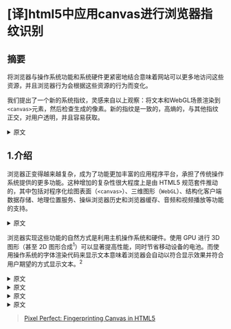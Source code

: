 # [译]html5中应用canvas进行浏览器指纹识别


## 摘要
将浏览器与操作系统功能和系统硬件更紧密地结合意味着网站可以更多地访问这些资源，并且浏览器行为会根据这些资源的行为而变化。

我们提出了一个新的系统指纹，灵感来自以上观察：将文本和WebGL场景渲染到`<canvas>`元素，然后检查生成的像素。新的指纹是一致的，高熵的，与其他指纹正交，对用户透明，并且容易获取。
<details>
  <summary>原文</summary>
Tying the browser more closely to operating system functionality and system hardware means that websites have more access to these resources, and that browser behavior varies depending on the behavior of these resources.
  
We propose a new system fingerprint, inspired by the observation above: render text and WebGL scenes to a < canvas > element, then examine the pixels produced. The new fingerprint is consistent, high-entropy, orthogonal to other fingerprints, transparent to the user, and readily obtainable.
</details>

## 1.介绍
浏览器正变得越来越复杂，成为了功能更加丰富的应用程序平台，承担了传统操作系统提供的更多功能。这种增加的复杂性很大程度上是由 HTML5 规范套件推动的，其中包括对程序化绘图表面（`<canvas>`）、三维图形（`WebGL`）、结构化客户端数据存储、地理位置服务、操纵浏览器历史和浏览器缓存、音频和视频播放等功能的支持。
<details>
  <summary>原文</summary>
Browsers are becoming increasingly sophisticated application platforms, taking on more of the functionality traditionally provided by an operating system. Much of this increasing sophistication is driven by the HTML5 suite of specifications, which make provisions for a programmatic drawing surface (< canvas >), three-dimensional graphics (WebGL), a structured client-side datastore, geolocation services, the ability to manipulate browser history and the browser cache, audio and video playback, and more.
</details>

浏览器实现这些功能的自然方式是利用主机操作系统和硬件。使用 GPU 进行 3D 图形（甚至 2D 图形合成<sup>1</sup>）可以显著提高性能，同时节省移动设备的电池。而使用操作系统的字体渲染代码来显示文本意味着浏览器会自动以符合显示效果并符合用户期望的方式显示文本。<sup>2</sup>
<details>
  <summary>原文</summary>
The natural way for browsers to implement such features is to draw on the host operating system and hardware. Using the GPU for 3D graphics (and even for 2D graphics compositing<sup>1</sup>) provides substantial performance improvements, as well as battery savings on mobile devices. And using the operating system’s font-rendering code for text means that browsers automatically display text in a way that is optimized for the display and consistent with the user’s expectations.<sup>2</sup>
</details>

<details>
<summary>原文</summary>
This paper proceeds from the following simple observation: Tying the browser more closely to operating system functionality and system hardware means that websites have more access to these resources, and that browser behavior varies depending on the behavior of these resources. The first part of this observation has security implications: codebases not designed to handle adversarial input can now be exposed to it.<sup>3</sup> The second part of the observation, which we focus on, has privacy implications: different behavior can be used to distinguish systems, and thereby fingerprint the people using them.
</details>

<details>
<summary>原文</summary>
Our results.

We exhibit a new system fingerprint based on browser font and WebGL rendering. To obtain this fingerprint, a website renders text and WebGL scenes to a `<canvas>` element, then examines the pixels produced. Different systems produce different output, and therefore different fingerprints. Even very simple tests— such as rendering a single sentence in a widely distributed system font— produce surprising variation. The new fingerprint has several desirable properties:

<ul>
<li>It is consistent. In our experiments, we obtain pixel-identical results in independent trials from the same user.</li>
<li>It is high-entropy. In 294 experiments on Amazon’s
Mechanical Turk, we observed 116 unique fingerprint
values, for a sample entropy of 5.73 bits. This is so
even though the user population in our experiments
exhibits little variation in browser and OS.</li>
<li>It is orthogonal to other fingerprints. Our fingerprint
measures graphics driver and GPU model, which is independent of other possible fingerprints discussed below.</li>
<li>It is transparent to the user. Our tests can be performed, offscreen, in a fraction of a second. There is
no indication, visual or otherwise, that the user’s system is being fingerprinted.
</li>
<li>It is readily obtainable. Any website that runs JavaScript on the user’s browser can fingerprint its rendering behavior; no access is needed besides what is
provided by the usual web attacker model.</li>
</ul>
</details>

<details>
<summary>原文</summary>
Our fingerprint can be used as a black box or as a white
box. A website could render tests to a `<canvas>`, extract the
resulting pixmap, then use a cryptographic hash to obtain
a short, convenient fingerprint. Because the fingerprint is
consistent, the pixmap (and therefore its hash) will be identical in multiple runs on one machine, but take on different
values depending on hardware and software configuration.
This is a black-box use of the fingerprint, since it extracts to attackers by the WebFont specification, was patched to fix
an exploitable parsing vulnerability as recently as December
of last year [13, 4].

</details>

> [Pixel Perfect: Fingerprinting Canvas in HTML5](https://hovav.net/ucsd/dist/canvas.pdf)
